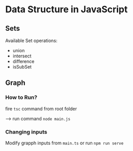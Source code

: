 # Data Structure in JavaScript
  ## Sets

  Available Set operations: 
  - union
  - intersect
  - difference
  - isSubSet
  
 ## Graph
 
 ### How to Run?

 fire `tsc` command from root folder

 --> run command `node main.js`

 ### Changing inputs

 Modify grapph inputs from `main.ts` or run `npm run serve`